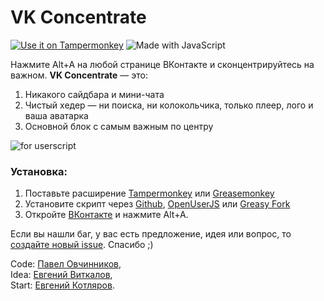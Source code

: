 # VK Concentrate
[![Use it on Tampermonkey](https://img.shields.io/badge/Use%20it%20on-Tampermonkey-00485b?logo=tampermonkey)](https://github.com/PaveTranquil/VK-Concentrate/raw/main/vk-concentrate.user.js) ![Made with JavaScript](https://img.shields.io/badge/Made%20with%20-JavaScript-F7E01D?logo=javascript)

Нажмите Alt+A на любой странице ВКонтакте и сконцентрируйтесь на важном. **VK Concentrate** — это:
  1. Никакого сайдбара и мини-чата
  2. Чистый хедер — ни поиска, ни колокольчика, только плеер, лого и ваша аватарка
  3. Основной блок с самым важным по центру

![for userscript](https://user-images.githubusercontent.com/22418658/131984506-dcd803eb-5527-4c28-b63d-b7dfb015bbbd.png)

### Установка:
  1. Поставьте расширение [Tampermonkey](https://tampermonkey.net) или [Greasemonkey](https://www.greasespot.net)
  2. Установите скрипт через [Github](https://github.com/PaveTranquil/VK-Concentrate/blob/main/vk-concentrate.user.js#:~:text=Raw), [OpenUserJS](https://openuserjs.org/scripts/PaveTranquil/VK_Concentrate) или [Greasy Fork](https://greasyfork.org/ru/scripts/427175-vk-concentrate)
  3. Откройте [ВКонтакте](https://vk.com/im) и нажмите Alt+A.

Если вы нашли баг, у вас есть предложение, идея или вопрос, то [создайте новый issue](https://github.com/PaveTranquil/VK-Concentrate/issues/new). Спасибо ;)

Code: [Павел Овчинников](https://github.com/pavetranquil),<br>
Idea: [Евгений Виткалов](https://github.com/evvitkalov),<br>
Start: [Евгений Котляров](https://github.com/flyink13).
